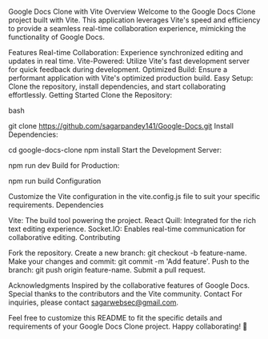 Google Docs Clone with Vite
Overview
Welcome to the Google Docs Clone project built with Vite. This application leverages Vite's speed and efficiency to provide a seamless real-time collaboration experience, mimicking the functionality of Google Docs.

Features
Real-time Collaboration: Experience synchronized editing and updates in real time.
Vite-Powered: Utilize Vite's fast development server for quick feedback during development.
Optimized Build: Ensure a performant application with Vite's optimized production build.
Easy Setup: Clone the repository, install dependencies, and start collaborating effortlessly.
Getting Started
Clone the Repository:

bash

git clone https://github.com/sagarpandey141/Google-Docs.git
Install Dependencies:


cd google-docs-clone
npm install
Start the Development Server:

npm run dev
Build for Production:

npm run build
Configuration

Customize the Vite configuration in the vite.config.js file to suit your specific requirements.
Dependencies

Vite: The build tool powering the project.
React Quill: Integrated for the rich text editing experience.
Socket.IO: Enables real-time communication for collaborative editing.
Contributing

Fork the repository.
Create a new branch: git checkout -b feature-name.
Make your changes and commit: git commit -m 'Add feature'.
Push to the branch: git push origin feature-name.
Submit a pull request.


Acknowledgments
Inspired by the collaborative features of Google Docs.
Special thanks to the contributors and the Vite community.
Contact
For inquiries, please contact sagarwebsec@gmail.com.

Feel free to customize this README to fit the specific details and requirements of your Google Docs Clone project. Happy collaborating! 🚀





